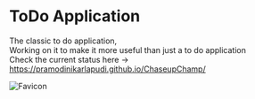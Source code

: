 # ToDo Application

The classic to do application,  
Working on it to make it more useful than just a to do application  
Check the current status here -> https://pramodinikarlapudi.github.io/ChaseupChamp/


![Favicon](https://github.com/user-attachments/assets/6b408e9a-0f80-400b-b66d-95c388f084a0)

